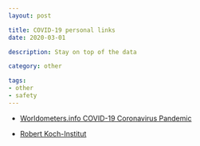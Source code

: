 ```yaml
---
layout: post

title: COVID-19 personal links
date: 2020-03-01

description: Stay on top of the data

category: other

tags:
- other
- safety
---
```



* [Worldometers.info COVID-19 Coronavirus Pandemic](https://www.worldometers.info/coronavirus/#countries)

* [Robert Koch-Institut](https://www.rki.de/DE/Content/InfAZ/N/Neuartiges_Coronavirus/Fallzahlen.html)
